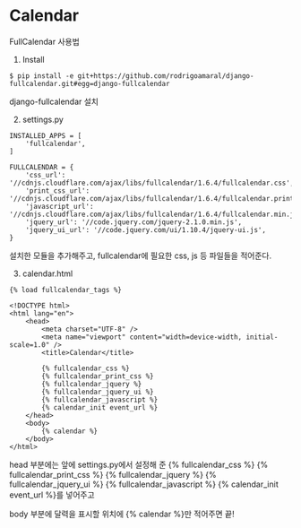# Calendar

FullCalendar 사용법

1. Install

```
$ pip install -e git+https://github.com/rodrigoamaral/django-fullcalendar.git#egg=django-fullcalendar
```

django-fullcalendar 설치

2. settings.py

```
INSTALLED_APPS = [
    'fullcalendar',
]

FULLCALENDAR = {
    'css_url': '//cdnjs.cloudflare.com/ajax/libs/fullcalendar/1.6.4/fullcalendar.css',
    'print_css_url': '//cdnjs.cloudflare.com/ajax/libs/fullcalendar/1.6.4/fullcalendar.print.css',
    'javascript_url': '//cdnjs.cloudflare.com/ajax/libs/fullcalendar/1.6.4/fullcalendar.min.js',
    'jquery_url': '//code.jquery.com/jquery-2.1.0.min.js',
    'jquery_ui_url': '//code.jquery.com/ui/1.10.4/jquery-ui.js',
}
```

설치한 모듈을 추가해주고, fullcalendar에 필요한 css, js 등 파일들을 적어준다.

3. calendar.html

```
{% load fullcalendar_tags %}

<!DOCTYPE html>
<html lang="en">
    <head>
        <meta charset="UTF-8" />
        <meta name="viewport" content="width=device-width, initial-scale=1.0" />
        <title>Calendar</title>

        {% fullcalendar_css %}
        {% fullcalendar_print_css %}
        {% fullcalendar_jquery %}
        {% fullcalendar_jquery_ui %}
        {% fullcalendar_javascript %}
        {% calendar_init event_url %}
    </head>
    <body>
        {% calendar %}
    </body>
</html>
```

head 부분에는 앞에 settings.py에서 설정해 준
{% fullcalendar_css %}
{% fullcalendar_print_css %}
{% fullcalendar_jquery %}
{% fullcalendar_jquery_ui %}
{% fullcalendar_javascript %}
{% calendar_init event_url %}를 넣어주고

body 부분에 달력을 표시할 위치에 {% calendar %}만 적어주면 끝!
